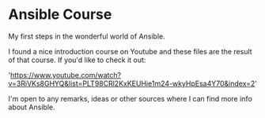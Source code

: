 # Ansible Course

My first steps in the wonderful world of Ansible.

I found a nice introduction course on Youtube and these files are the result of that course. If you'd like to check it out:

'https://www.youtube.com/watch?v=3RiVKs8GHYQ&list=PLT98CRl2KxKEUHie1m24-wkyHpEsa4Y70&index=2'

I'm open to any remarks, ideas or other sources where I can find more info about Ansible.
